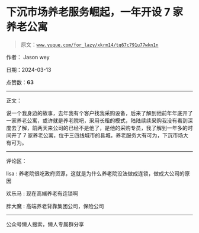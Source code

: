# 下沉市场养老服务崛起，一年开设 7 家养老公寓

> 原文：[`www.yuque.com/for_lazy/xkrm14/tq67c791u77wkn1n`](https://www.yuque.com/for_lazy/xkrm14/tq67c791u77wkn1n)

作者： Jason wey

日期：2024-03-13

点赞数：**63**

* * *

正文：

说一个我身边的故事，去年我有个客户找我采购设备，后来了解到他前年年底开了一家养老公寓，或许就是养老院吧，采用长租的模式，陆陆续续采购我没有看到深度去了解，前两天来公司的已经不是他了，是他的采购专员，我了解到一年多的时间开了 7 家养老公寓，位于三四线城市的县城，养老服务大有可为，下沉市场大有可为。

* * *

评论区：

lisa : 养老院很吃政府资源，这就是为什么养老院没法做成连锁，做成大公司的原因

欢乐马 : 现在高端养老有连锁啊

胖大魔 : 高端养老背靠集团公司，保险公司

* * *

公众号懒人搜索，懒人专属群分享